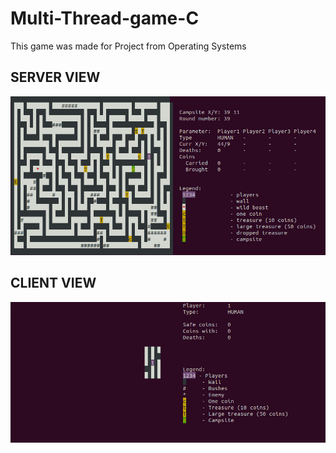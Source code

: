 # Multi-Thread-game-C
This game was made for Project from Operating Systems



##                                                           SERVER VIEW
![Alt text](server_view.png "Server view")


##                                                           CLIENT VIEW
![Alt text](client_view.png "Client View")
